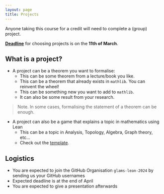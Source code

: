 ```yaml
---
layout: page
title: Projects
---
```


Anyone taking this course for a credit will need to complete a (group) project.

<u><b>Deadline</b></u> for choosing projects is on the **11th of March**.

## What is a project?

- A project can be a theorem you want to formalise:
    - This can be some theorem from a lecture/book you like.
    - This can be a theorem that already exists in `mathlib`. You can reinvent the wheel!
    - This can be something new you want to add to `mathlib`.
    - It can also be some result from your research.
> Note.
> In some cases, formalising the statement of a theorem can be enough.
- A project can also be a game that explains a topic in mathematics using Lean
    - This can be a topic in Analysis, Topology, Algebra, Graph theory, etc...
    - Check out the [template](https://github.com/hhu-adam/GameSkeleton).

## Logistics

- You are expected to join the GitHub Organisation `glams-lean-2024` by sending us your GitHub usernames
- Expected deadline is at the end of April
- You are expected to give a presentation afterwards
